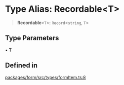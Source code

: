 # Type Alias: Recordable\<T\>

> **Recordable**\<`T`\>: `Record`\<`string`, `T`\>

## Type Parameters

• **T**

## Defined in

[packages/form/src/types/formItem.ts:8](https://github.com/XiaoPiHong/xph-crud/blob/1453d1f4b2490c13545a9d7404efaaabc2a2fd0f/packages/form/src/types/formItem.ts#L8)
